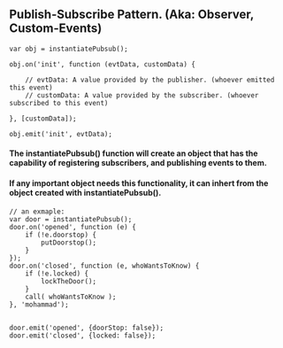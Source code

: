 ## Publish-Subscribe Pattern. (Aka: Observer, Custom-Events)

    var obj = instantiatePubsub();
    
    obj.on('init', function (evtData, customData) {
    
    	// evtData: A value provided by the publisher. (whoever emitted this event)
    	// customData: A value provided by the subscriber. (whoever subscribed to this event)
    
    }, [customData]);
    
    obj.emit('init', evtData);

#### The instantiatePubsub() function will create an object that has the capability of registering subscribers, and publishing events to them.

#### If any important object needs this functionality, it can inhert from the object created with instantiatePubsub().

    // an exmaple:
    var door = instantiatePubsub();
    door.on('opened', function (e) {
    	if (!e.doorstop) {
    		putDoorstop();
    	}
    });
    door.on('closed', function (e, whoWantsToKnow) {
    	if (!e.locked) {
    		lockTheDoor();
    	}
        call( whoWantsToKnow );
    }, 'mohammad');
    
    
    door.emit('opened', {doorStop: false});
    door.emit('closed', {locked: false});
